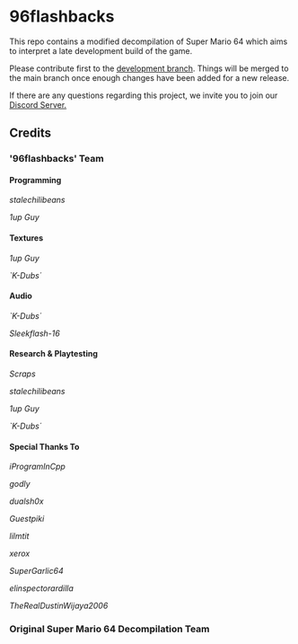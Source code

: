 # 96flashbacks

This repo contains a modified decompilation of Super Mario 64 which aims to interpret a late development build of the game.

Please contribute first to the [development branch](https://github.com/96flashbacks/pre-e3/tree/development/). Things will be merged to the main branch once enough changes have been added for a new release.

If there are any questions regarding this project, we invite you to join our [Discord Server.](https://discord.gg/rjWEDCqW4c)

## Credits

### '96flashbacks' Team

#### Programming

*stalechilibeans*

*1up Guy*

#### Textures

*1up Guy*

*`K-Dubs΄*

#### Audio

*`K-Dubs΄*

*Sleekflash-16*

#### Research & Playtesting

*Scraps*

*stalechilibeans*

*1up Guy*

*`K-Dubs΄*

#### Special Thanks To

*iProgramInCpp*

*godly*

*dualsh0x*

*Guestpiki*

*lilmtit*

*xerox*

*SuperGarlic64*

*elinspectorardilla*

*TheRealDustinWijaya2006*

### Original Super Mario 64 Decompilation Team
